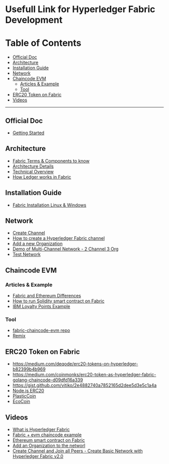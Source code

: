 # Usefull Link for Hyperledger Fabric Development

# Table of Contents

- [Official Doc](#official_doc)
- [Architecture](#architecture)
- [Installation Guide](#installation)
- [Network](#net)
- [Chaincode EVM](#evm)
    - [Articles & Example](#articles)
    - [Tool](#tool)
- [ERC20 Token on Fabric](#erc20)
- [Videos](#videos)

---

<a name="official_doc"></a>
## Official Doc 

- [Getting Started](https://hyperledger-fabric.readthedocs.io/en/release-1.2/getting_started.html)

<a name="architecture"></a>
## Architecture 

- [Fabric Terms & Components to know](https://hackernoon.com/hyperledger-fabric-the-20-most-important-terms-made-simple-2753f925db4)
- [Architecture Details](https://www.skcript.com/svr/understanding-hyperledger-fabric-s-architecture/)
- [Technical Overview](https://towardsdatascience.com/hyperledger-fabric-technical-overview-a63046c2a430)
- [How Ledger works in Fabric](https://medium.com/@spsingh559/deep-dive-into-hyperledger-fabric-ledger-b7ecd671d55f)

<a name="installation"></a>
## Installation Guide

- [Fabric Installation Linux & Windows](https://hackernoon.com/hyperledger-fabric-installation-guide-74065855eca9
)


<a name="net"></a>
## Network

- [Create Channel](https://github.com/rohitadivi/Reconfigure-BYFN/blob/master/Create_channel.md)
- [How to create a Hyperledger Fabric channel](https://hyperledger.github.io/fabric-sdk-node/release-1.4/tutorial-channel-create.html)
- [Add a new Organization](https://medium.com/@kctheservant/add-a-new-organization-on-existing-hyperledger-fabric-network-2c9e303955b2)
- [Demo of Multi-Channel Network - 2 Channel 3 Org](https://medium.com/@kctheservant/demo-of-multi-channel-network-in-hyperledger-fabric-640f7158e2d3)
- [Test Network](https://medium.com/@kctheservant/from-first-network-to-test-network-a-new-test-network-introduced-in-fabric-v2-0-81faa924ce29)

<a name="evm"></a>
## Chaincode EVM 

<a name="articles"></a>
### Articles & Example

- [Fabric and Ethereum Differences](https://medium.com/@kctheservant/understanding-blockchain-frameworks-ethereum-and-hyperledger-fabric-48a57082903e)
- [How to run Solidity smart contract on Fabric](https://medium.com/coinmonks/solidity-smart-contract-on-hyperledger-fabric-3d50f25e577b)
- [IBM Loyalty Points Example](https://github.com/IBM/loyalty-points-evm-fabric/blob/master/README.md)

<a name="tool"></a>
### Tool

- [fabric-chaincode-evm repo](https://github.com/hyperledger/fabric-chaincode-evm)
- [Remix](https://remix.ethereum.org/#optimize=false&version=soljson-v0.4.25+commit.59dbf8f1.js&evmVersion=null)

<a name="erc20"></a>
## ERC20 Token on Fabric

- https://medium.com/deqode/erc20-tokens-on-hyperledger-b82399b4b969
- https://medium.com/coinmonks/erc20-token-as-hyperledger-fabric-golang-chaincode-d09dfd16a339
- https://gist.github.com/vitiko/2e4882740a7852165d2dee5d3e5c1a4a
- [Node.js ERC20](https://github.com/grepruby/ERC20-Token-On-Hyperledger)
- [PlasticCoin](https://dl.acm.org/doi/pdf/10.1145/3358695.3361107?download=true)
- [EcoCoin](https://uploads-ssl.webflow.com/5c1b58255c613376879c2558/5c4970105b4d237571564f43_ECOcoin_white_paper_v1.0.pdf)


<a name="videos"></a>
## Videos

- [What is Hyperledger Fabric](https://www.youtube.com/watch?v=iTV89Tqfmgk&list=PLXNKTVTOspoxg5X9V2vhDdmyV0c52lVTn&index=2&t=267s)
- [Fabric + evm chaincode example](https://www.youtube.com/watch?v=Rr1Qi-n8vag)
- [Ethereum smart contract on Fabric](https://www.youtube.com/watch?v=-BKOUb7YkOE)
- [Add an Organization to the networl](https://www.youtube.com/watch?v=DKuGU5CYV_E)
- [Create Channel and Join all Peers - Create Basic Network with Hyperledger Fabric v2.0](https://www.youtube.com/watch?v=5ENJPtocCOM)

